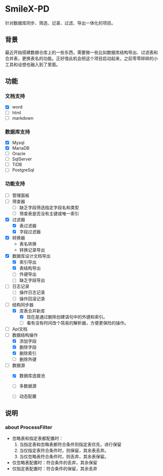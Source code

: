 # SmileX-PD
针对数据库同步、筛选、记录、过滤、导出一体化的项目。

## 背景
最近开始搭建数据仓库上的一些东西，需要做一些比如数据库结构导出、过滤表和合并表，更换表名的功能。正好借此机会把这个项目启动起来，之前零零碎碎的小工具和设想也融入到了里面。

## 功能
### 文档支持
- [x] word
- [ ] html
- [ ] markdown

### 数据库支持
- [x] Mysql
- [x] MariaDB
- [ ] Oracle
- [ ] SqlServer
- [ ] TiDB
- [ ] PostgreSql

### 功能支持
- [ ] 管理面板
- [ ] 筛查器
    - [ ] 缺乏字段筛选指定字段名和类型
    - [ ] 筛查表是否没有主键或唯一索引
- [x] 过滤器
    - [x] 表过滤器
    - [x] 字段过滤器
- [x] 转换器
    - 表名转换
    - 转换记录导出
- [x] 数据库设计文档导出
    - [x] 索引导出
    - [x] 表结构导出
    - [ ] 外键导出
    - [ ] 缺乏字段导出
- [ ] 日志记录
    - [ ] 操作日志记录
    - [ ] 操作回滚记录
- [ ] 结构同步器
    - [x] 库表合并新库
        - [x] 现在是通过删除创建语句中的外键和索引。
        - [ ] 看有没有时间改个简易的解析器，方便更保险的操作。
- [ ] Api文档
- [ ] 数据结构操作 
    - [x] 添加字段
    - [x] 删除字段
    - [x] 删除索引
    - [ ] 删除外键
- [ ] 数据源
    - [x] 数据库连接池
    - [ ] 多数据源
    - [ ] 动态配置



## 说明 
### about ProcessFilter
- 忽略表和指定表都配置时：
    1. 当指定表和忽略表都符合条件则指定表优先，进行保留
    2. 当仅指定表符合条件时，则保留，其余表丢弃。
    3. 当仅忽略表符合条件时，则丢弃，其余表保留。
- 仅忽略表配置时：符合条件的丢弃，其余保留
- 仅指定表配置时：符合条件的保留，其余丢弃


